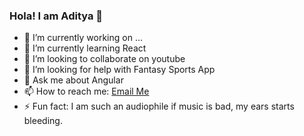 ### Hola! I am Aditya 👋

<!--
**Aditya-Thakur/Aditya-Thakur** is a ✨ _special_ ✨ repository because its `README.md` (this file) appears on your GitHub profile.
-->

 - 🔭 I’m currently working on ...
 - 🌱 I’m currently learning React 
 - 👯 I’m looking to collaborate on youtube
 - 🤔 I’m looking for help with Fantasy Sports App 
 - 💬 Ask me about Angular
 - 📫 How to reach me: [Email Me](mailto:adityathakur532@gmail.com)
 - ⚡ Fun fact: I am such an audiophile if music is bad, my ears starts bleeding. 

